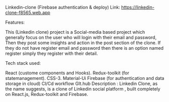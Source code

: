 Linkedin-clone (Firebase authentication & deploy) Link: https://linkedin-clone-f8565.web.app

Features:  

This (Linkedin clone) project is a Social-media based project which generally focus on the user who will login with their email and password, Then they post some insights and action in the post section of the clone. If they do not have register email and password then there is an option named register simply they register with their detail.

Tech stack used:

React (custome components and Hooks).
Redux-toolkit (for statemanagement).
CSS-3.
Material-Ui
Firebase (for authentication and data storage in cloud)
CI/Cd workflow
GIt.hub
Description : Linkedin Clone, as the name suggests, is a clone of Linkedin social platform , built completely on React.js, Redux-toolkit and Firebase.


